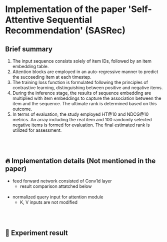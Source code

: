 #  Implementation of the paper 'Self-Attentive Sequential Recommendation' (SASRec)

## Brief summary 
1. The input sequence consists solely of item IDs, followed by an item embedding table.
2. Attention blocks are employed in an auto-regressive manner to predict the succeeding item at each timestep.
3. The training loss function is formulated following the principles of contrastive learning, distinguishing between positive and negative items.
4. During the inference stage, the results of sequence embedding are multiplied with item embeddings to capture the association between the item and the sequence. The ultimate rank is determined based on this outcome.
5. In terms of evaluation, the study employed HT@10 and NDCG@10 metrics. An array including the real item and 100 randomly selected negative items is formed for evaluation. The final estimated rank is utilized for assessment.

<br/><br/>

## :fire: Implementation details (Not mentioned in the paper)
* feed forward network consisted of Conv1d layer
  * result comparison attatched below  <br/><br/>
* normalized query input for attention module
  * K, V inputs are not modified 

<br/><br/>

## :rocket: Experiment result
